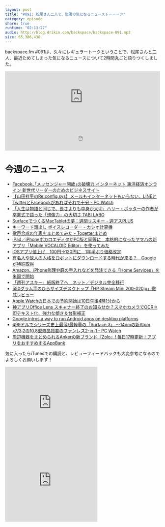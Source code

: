 ```yaml
---
layout: post
title: "#091: 松尾さん二人で、怒濤の気になるニューストーーーク"
category: episode
share: true
runtime: "02:13:27"
audio: http://blog.drikin.com/backspace/backspace-091.mp3
size: 65,386,430
---
```


backspace.fm #091は、久々にレギュラートークということで、松尾さんと二人、最近ためてしまった気になるニュースについて2時間丸ごと語りつくしました。

<iframe width="100%" height="166" scrolling="no" frameborder="no" src="https://w.soundcloud.com/player/?url=https%3A//api.soundcloud.com/tracks/199324060&amp;color=ff5500&amp;auto_play=false&amp;hide_related=false&amp;show_comments=true&amp;show_user=true&amp;show_reposts=false"></iframe>

<iframe src="http://backspace.fm/subscribes.html" width="100%" height="92" scrolling="no" frameborder="0"></iframe>

# 今週のニュース

- [Facebook､｢メッセンジャー開放｣の破壊力 インターネット 東洋経済オンライン 新世代リーダーのためのビジネスサイト](http://toyokeizai.net/articles/-/64365)
- [【山田祥平のRe:config.sys】メールもインターネットもいらない。LINEとTwitterとFacebookがあればそれで十分 - PC Watch](http://pc.watch.impress.co.jp/docs/column/config/20150327_694845.html)
- [「人生は物語と同じで、長さよりも中身が大切」ハリー・ポッターの作者が卒業式で語った「想像力」の大切さ TABI LABO](http://tabi-labo.com/103233/speech-jkrowling-magic/)
- [SurfaceでつくるMacTabletの夢：週間リスキー - 週アスPLUS](http://weekly.ascii.jp/elem/000/000/319/319608/)
- [キーワード頭出し ボイスレコーダー - カシオ計算機](http://world.casio.com/app/ja/voice_recorder/)
- [歌声合成の年表をまとめてみた - Togetterまとめ](http://togetter.com/li/800992)
- [iPad／iPhoneボカロエディタがPC版と同等に　本格的になったヤマハの新アプリ「Mobile VOCALOID Editor」を使ってみた](http://www.itmedia.co.jp/news/articles/1504/03/news121.html)
- [iOSアプリ値上げ　100円→120円に　1年半ぶり価格改定](http://www.itmedia.co.jp/news/articles/1504/03/news055.html)
- [有名人や故人の人格をロボットにダウンロードする時代が来る？　Googleが特許取得](http://www.itmedia.co.jp/news/articles/1504/02/news156.html)
- [Amazon、iPhone修理や庭の手入れなどを発注できる「Home Services」を米国で開始](http://www.itmedia.co.jp/news/articles/1503/31/news105.html)
- [「週刊アスキー」紙版終了へ　ネット／デジタル完全移行](http://www.itmedia.co.jp/news/articles/1503/31/news041.html)
- [550グラム手のひらサイズデスクトップ「HP Stream Mini 200-020jp」徹底レビュー](http://www.itmedia.co.jp/pcuser/articles/1503/30/news053.html)
- [Apple Watchの日本での予約開始は10日午後4時1分から](http://www.itmedia.co.jp/news/articles/1504/04/news013.html)
- [神アプリOffice Lens スキャナー終了のお知らせか？スマホカメラでOCR→即テキスト化、強力な傾き＆台形補正](https://www.youtube.com/watch?v=Ct35PelYTJU)
- [Google intros a way to run Android apps on desktop platforms](http://www.engadget.com/2015/04/02/google-arc-welder/?ncid=rss_truncated)
- [499ドルでシリーズ史上最薄/最軽量の「Surface 3」 ～14nmの新Atom x7/3:2の10.8型液晶搭載のファンレス2-in-1 - PC Watch](http://pc.watch.impress.co.jp/docs/news/20150331_695591.html)
- [周辺機器をまとめられるAnkerの新ブランド『Zolo』! 毎日17時更新！アプリをおすすめするAppBank](http://www.appbank.net/2015/03/31/goods-books/1006247.php)

気に入ったらiTunesでの購読と、レビューフィードバックも大変参考になるのでよろしくお願いします！

<iframe src="http://rcm-fe.amazon-adsystem.com/e/cm?t=driftking-22&o=9&p=12&l=bn1&mode=videogames-jp&browse=637394&fc1=000000&lt1=_blank&lc1=3366FF&bg1=FFFFFF&f=ifr" marginwidth="0" marginheight="0" width="300" height="252" border="0" frameborder="0" style="border:none;" scrolling="no"></iframe>
<iframe src="http://rcm-fe.amazon-adsystem.com/e/cm?t=driftking-22&o=9&p=12&l=bn1&mode=computers-jp&browse=2127209190&fc1=000000&lt1=_blank&lc1=3366FF&bg1=FFFFFF&f=ifr" marginwidth="0" marginheight="0" width="300" height="252" border="0" frameborder="0" style="border:none;" scrolling="no"></iframe>

